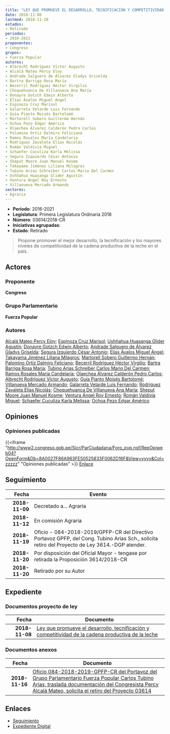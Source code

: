 ```yaml
---
title: "LEY QUE PROMUEVE EL DESARROLLO, TECNIFICACIÓN Y COMPETITIVIDAD DE LA CADENA PRODUCTIVA DE LA LECHE"
date: 2018-11-08
lastmod: 2018-11-20
estados:
- Retirado
periodos:
- 2016-2021
proponentes:
- Congreso
grupos:
- Fuerza Popular
autores:
- Albrecht Rodríguez Víctor Augusto
- Alcalá Mateo Percy Eloy
- Andrade Salguero de Álvarez Gladys Griselda
- Bartra Barriga Rosa María
- Becerril Rodríguez Héctor Virgilio
- Choquehuanca De Villanueva Ana María
- Donayre Gotzch Edwin Alberto
- Elías Ávalos Miguel Ángel
- Espinoza Cruz Marisol
- Galarreta Velarde Luis Fernando
- Guía Pianto Moisés Bartolomé
- Martorell Sobero Guillermo Hernán
- Ochoa Pezo Édgar Américo
- Olaechea Álvarez Calderón Pedro Carlos
- Palomino Ortiz Dalmiro Feliciano
- Ramos Rosales María Candelaria
- Rodríguez Zavaleta Elías Nicolás
- Román Valdivia Miguel
- Schaefer Cuculiza Karla Melissa
- Segura Izquierdo César Antonio
- Sheput Moore Juan Manuel Kosme
- Takayama Jiménez Liliana Milagros
- Tubino Arias Schreiber Carlos Mario Del Carmen
- Ushñahua Huasanga Glider Agustín
- Ventura Ángel Roy Ernesto
- Villanueva Mercado Armando
sectores:
- Agraria
---
```

- **Periodo**: 2016-2021
- **Legislatura**: Primera Legislatura Ordinaria 2018
- **Número**: 03614/2018-CR
- **Iniciativas agrupadas**: 
- **Estado**: Retirado

> Propone promover el mejor desarrollo, la tecnificación y los mayores niveles de competitividad de la cadena productiva de la leche en el país.


## Actores

### Proponente

**Congreso**

### Grupo Parlamentario

**Fuerza Popular**

### Autores

[Alcalá Mateo Percy Eloy](mailto:mailto:palcala@congreso.gob.pe); [Espinoza Cruz Marisol](mailto:mailto:mespinozac@congreso.gob.pe); [Ushñahua Huasanga Glider Agustín](mailto:mailto:gushnahua@congreso.gob.pe); [Donayre Gotzch Edwin Alberto](mailto:mailto:edonayre@congreso.gob.pe); [Andrade Salguero de Álvarez Gladys Griselda](mailto:mailto:gandrade@congreso.gob.pe); [Segura Izquierdo César Antonio](mailto:mailto:csegura@congreso.gob.pe); [Elías Ávalos Miguel Ángel](mailto:mailto:melias@congreso.gob.pe); [Takayama Jiménez Liliana Milagros](mailto:mailto:ltakayama@congreso.gob.pe); [Martorell Sobero Guillermo Hernán](mailto:mailto:gmartorell@congreso.gob.pe); [Palomino Ortiz Dalmiro Feliciano](mailto:mailto:dfpalomino@congreso.gob.pe); [Becerril Rodríguez Héctor Virgilio](mailto:mailto:hbecerril@congreso.gob.pe); [Bartra Barriga Rosa María](mailto:mailto:rbartra@congreso.gob.pe); [Tubino Arias Schreiber Carlos Mario Del Carmen](mailto:mailto:ctubino@congreso.gob.pe); [Ramos Rosales María Candelaria](mailto:mailto:mramosr@congreso.gob.pe); [Olaechea Álvarez Calderón Pedro Carlos](mailto:mailto:polaechea@congreso.gob.pe); [Albrecht Rodríguez Víctor Augusto](mailto:mailto:valbrecht@congreso.gob.pe); [Guía Pianto Moisés Bartolomé](mailto:mailto:mguia@congreso.gob.pe); [Villanueva Mercado Armando](mailto:mailto:avillanuevam@congreso.gob.pe); [Galarreta Velarde Luis Fernando](mailto:mailto:lgalarreta@congreso.gob.pe); [Rodríguez Zavaleta Elías Nicolás](mailto:mailto:erodriguez@congreso.gob.pe); [Choquehuanca De Villanueva Ana María](mailto:mailto:achoquehuanca@congreso.gob.pe); [Sheput Moore Juan Manuel Kosme](mailto:mailto:jsheput@congreso.gob.pe); [Ventura Ángel Roy Ernesto](mailto:mailto:rventura@congreso.gob.pe); [Román Valdivia Miguel](mailto:mailto:mroman@congreso.gob.pe); [Schaefer Cuculiza Karla Melissa](mailto:mailto:kschaefer@congreso.gob.pe); [Ochoa Pezo Édgar Américo](mailto:mailto:eochoa@congreso.gob.pe)

## Opiniones

### Opiniones publicadas

{{<iframe "http://www2.congreso.gob.pe/Sicr/ParCiudadana/Foro_pvp.nsf/RepOpiweb04?OpenForm&Db=8A0027F86A963FE50525833F0062D16F&View=yyyy&Col=zzzzz" "Opiniones publicadas" >}}
[Enlace](http://www2.congreso.gob.pe/Sicr/ParCiudadana/Foro_pvp.nsf/RepOpiweb04?OpenForm&Db=8A0027F86A963FE50525833F0062D16F&View=yyyy&Col=zzzzz)


## Seguimiento

| Fecha | Evento |
|------:|--------|
| **2018-11-09** | Decretado a... Agraria |
| **2018-11-12** | En comisión Agraria |
| **2018-11-19** | Oficio - 084-2018-2019/GPFP-CR del Directivo Portavoz GPFP, del Cong. Tubino Arias Sch., solicita retiro del Proyecto de Ley 3614.-DGP atender. |
| **2018-11-20** | Por disposición del Oficial Mayor - tengase por retirada la Proposición 3614/2018-CR |
| **2018-11-20** | Retirado por su Autor |

## Expediente

### Documentos proyecto de ley

| Fecha | Documento |
|------:|-----------|
| **2018-11-08** | [Ley que promueve el desarrollo, tecnificación y competitividad de la cadena productiva de la leche](http://www.leyes.congreso.gob.pe/Documentos/2016_2021/Proyectos_de_Ley_y_de_Resoluciones_Legislativas/PL0361420181108.pdf) |

### Documentos anexos

| Fecha | Documento |
|------:|-----------|
| **2018-11-16** | [Oficio 084-2018-2019-GPFP-CR del Portavoz del Grupo Parlamentario Fuerza Popular Carlos Tubino Arias, traslada documentación del Congresista Percy Alcalá Mateo, solicita el retiro del Proyecto 03614](http://www.leyes.congreso.gob.pe/Documentos/2016_2021/Oficios/Grupos_Parlamentarios/OFICIO-084-2018-2019-GPFP-CR.pdf) |

## Enlaces

- [Seguimiento](http://www2.congreso.gob.pe/Sicr/TraDocEstProc/CLProLey2016.nsf/f7fff46988ca05b1052578e100829cc7/a43b844e5270737a0525833f0064b563?OpenDocument)
- [Expediente Digital](http://www2.congreso.gob.pe/Sicr/TraDocEstProc/Expvirt_2011.nsf/visbusqptramdoc1621/03614?opendocument)

